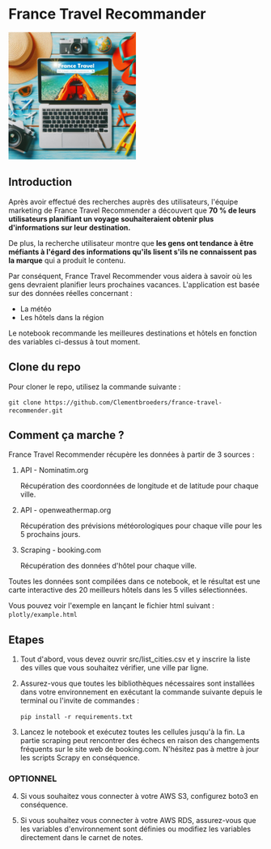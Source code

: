 # France Travel Recommander

<img src="img/image.jpg" alt="Image" width="50%" height="50%">


## Introduction

Après avoir effectué des recherches auprès des utilisateurs, l'équipe marketing de France Travel Recommender a découvert que **70 % de leurs utilisateurs planifiant un voyage souhaiteraient obtenir plus d'informations sur leur destination.**

De plus, la recherche utilisateur montre que **les gens ont tendance à être méfiants à l'égard des informations qu'ils lisent s'ils ne connaissent pas la marque** qui a produit le contenu.

Par conséquent, France Travel Recommender vous aidera à savoir où les gens devraient planifier leurs prochaines vacances. L'application est basée sur des données réelles concernant :

* La météo
* Les hôtels dans la région

Le notebook recommande les meilleures destinations et hôtels en fonction des variables ci-dessus à tout moment.


## Clone du repo

Pour cloner le repo, utilisez la commande suivante :

```
git clone https://github.com/Clementbroeders/france-travel-recommender.git
```


## Comment ça marche ?

France Travel Recommender récupère les données à partir de 3 sources :

1) API - Nominatim.org

    Récupération des coordonnées de longitude et de latitude pour chaque ville.

2) API - openweathermap.org

    Récupération des prévisions météorologiques pour chaque ville pour les 5 prochains jours.

3) Scraping - booking.com

    Récupération des données d'hôtel pour chaque ville.

Toutes les données sont compilées dans ce notebook, et le résultat est une carte interactive des 20 meilleurs hôtels dans les 5 villes sélectionnées.

Vous pouvez voir l'exemple en lançant le fichier html suivant : `plotly/example.html`


## Etapes

1) Tout d'abord, vous devez ouvrir src/list_cities.csv et y inscrire la liste des villes que vous souhaitez vérifier, une ville par ligne.

2) Assurez-vous que toutes les bibliothèques nécessaires sont installées dans votre environnement en exécutant la commande suivante depuis le terminal ou l'invite de commandes :

    `pip install -r requirements.txt`

3) Lancez le notebook et exécutez toutes les cellules jusqu'à la fin. La partie scraping peut rencontrer des échecs en raison des changements fréquents sur le site web de booking.com. N'hésitez pas à mettre à jour les scripts Scrapy en conséquence.


### OPTIONNEL

4) Si vous souhaitez vous connecter à votre AWS S3, configurez boto3 en conséquence.

5) Si vous souhaitez vous connecter à votre AWS RDS, assurez-vous que les variables d'environnement sont définies ou modifiez les variables directement dans le carnet de notes.